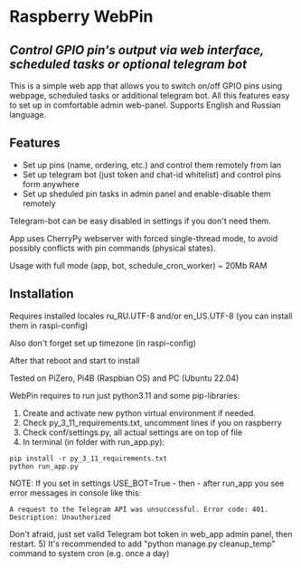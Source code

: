 # Raspberry WebPin
## _Control GPIO pin's output via web interface, scheduled tasks or optional telegram bot_

This is a simple web app that allows you to switch on/off GPIO pins using webpage, scheduled tasks or additional telegram bot. All this features easy to set up in comfortable admin web-panel. Supports English and Russian language.
## Features
- Set up pins (name, ordering, etc.) and control them remotely from lan
- Set up telegram bot (just token and chat-id whitelist) and control pins form anywhere
- Set up sheduled pin tasks in admin panel and enable-disable them remotely

Telegram-bot can be easy disabled in settings if you don't need them.

App uses CherryPy webserver with forced single-thread mode, to avoid possibly conflicts with pin commands (physical states).

Usage with full mode (app, bot, schedule_cron_worker) ~ 20Mb RAM

## Installation

Requires installed locales ru_RU.UTF-8 and/or en_US.UTF-8 (you can install them in raspi-config)

Also don't forget set up timezone (in raspi-config)

After that reboot and start to install

Tested on PiZero, Pi4B (Raspbian OS) and PC (Ubuntu 22.04)

WebPin requires to run just python3.11 and some pip-libraries:

1) Create and activate new python virtual environment if needed.
2) Check py_3_11_requirements.txt, uncomment lines if you on raspberry
3) Check conf/settings.py, all actual settings are on top of file
4) In terminal (in folder with run_app.py):
```
pip install -r py_3_11_requirements.txt
python run_app.py
```
NOTE: If you set in settings USE_BOT=True - then - after run_app you see error messages in console like this:
```
A request to the Telegram API was unsuccessful. Error code: 401. Description: Unauthorized
```
Don't afraid, just set valid Telegram bot token in web_app admin panel, then restart.
5) It's recommended to add "python manage.py cleanup_temp" command to system cron (e.g. once a day)
